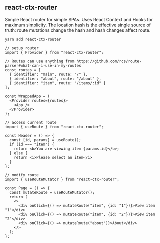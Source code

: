 ## react-ctx-router

Simple React router for simple SPAs. Uses React Context and Hooks for maximum simplicity. The location hash is the effective single source of truth: route mutations change the hash and hash changes affect route.

`yarn add react-ctx-router`

```tsx
// setup router
import { Provider } from "react-ctx-router";

// Routes can use anything from https://github.com/rcs/route-parser#what-can-i-use-in-my-routes
const routes = [
  { identifier: "main", route: "/" },
  { identifier: "about", route: "/about" },
  { identifier: "item", route: "/items/:id" }
];

const WrappedApp = (
  <Provider routes={routes}>
    <App />
  </Provider>
);
```
```tsx
// access current route
import { useRoute } from "react-ctx-router";

const Header = () => {
  const [id, params] = useRoute();
  if (id === "item") {
    return <b>You are viewing item {params.id}</b>;
  } else {
    return <i>Please select an item</i>
  }
};
```
```tsx
// modify route
import { useRouteMutator } from "react-ctx-router";

const Page = () => {
  const mutateRoute = useRouteMutator();
  return (
    <>
      <div onClick={() => mutateRoute("item", {id: "1"})}>View item "1"</div>
      <div onClick={() => mutateRoute("item", {id: "2"})}>View item "2"</div>
      <div onClick={() => mutateRoute("about")}>About</div>
    </>
  );
};
```
